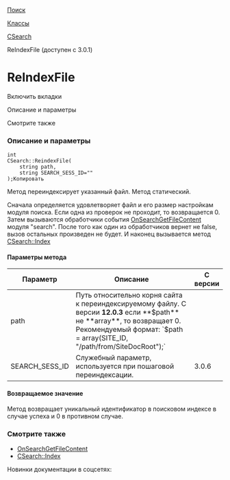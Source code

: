 [Поиск](/api_help/search/index.php)

[Классы](/api_help/search/classes/index.php)

[CSearch](/api_help/search/classes/csearch/index.php)

ReIndexFile (доступен с 3.0.1)

ReIndexFile
===========

Включить вкладки

Описание и параметры

Смотрите также

### Описание и параметры

```
int
CSearch::ReindexFile(
	string path,
	string SEARCH_SESS_ID=""
);Копировать
```

Метод переиндексирует указанный файл. Метод статический.

Сначала определяется удовлетворяет файл и его размер настройкам модуля поиска. Если одна из проверок не проходит, то возвращается 0. Затем вызываются обработчики события [OnSearchGetFileContent](/api_help/search/events/onsearchgetfilecontent.php) модуля "search". После того как один из обработчиков вернет не false, вызов остальных произведен не будет. И наконец вызывается метод [CSearch::Index](/api_help/search/classes/csearch/indexs.php)

#### Параметры метода

| Параметр | Описание | С версии |
| --- | --- | --- |
| path | Путь относительно корня сайта к переиндексируемому файлу. С версии **12.0.3** если **$path** не **array**, то возвращает 0. Рекомендуемый формат: `$path = array(SITE_ID, "/path/from/SiteDocRoot");` |  |
| SEARCH\_SESS\_ID | Служебный параметр, используется при пошаговой переиндексации. | 3.0.6 |

#### Возвращаемое значение

Метод возвращает уникальный идентификатор в поисковом индексе в случае успеха и 0 в противном случае.

### Смотрите также

* [OnSearchGetFileContent](/api_help/search/events/onsearchgetfilecontent.php)
* [CSearch::Index](/api_help/search/classes/csearch/indexs.php)

Новинки документации в соцсетях: